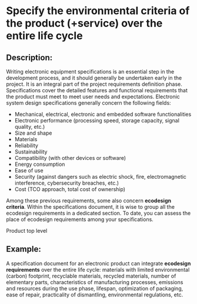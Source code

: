 # Specify the environmental criteria of the product (+service) over the entire life cycle

## Description:
Writing electronic equipment specifications is an essential step in the development process, and it should generally be undertaken early in the project. It is an integral part of the project requirements definition phase. Specifications cover the detailed features and functional requirements that the product must meet to meet user needs and expectations. Electronic system design specifications generally concern the following fields:
- Mechanical, electrical, electronic and embedded software functionalities
- Electronic performance (processing speed, storage capacity, signal quality, etc.)
- Size and shape
- Materials
- Reliability
- Sustainability
- Compatibility (with other devices or software)
- Energy consumption
- Ease of use
- Security (against dangers such as electric shock, fire, electromagnetic interference, cybersecurity breaches, etc.)
- Cost (TCO approach, total cost of ownership)

Among these previous requirements, some also concern **ecodesign criteria**. Within the specifications document, it is wise to group all the ecodesign requirements in a dedicated section. To date, you can assess the place of ecodesign requirements among your specifications.  

Product top level

## Example:
A specification document for an electronic product can integrate **ecodesign requirements** over the entire life cycle: materials with limited environmental (carbon) footprint, recyclable materials, recycled materials, number of elementary parts, characteristics of manufacturing processes, emissions and resources during the use phase, lifespan, optimization of packaging, ease of repair, practicality of dismantling, environmental regulations, etc.
